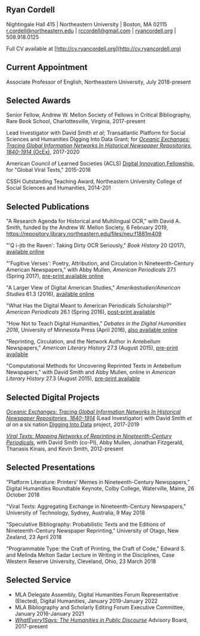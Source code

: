 ## Ryan Cordell 
 
Nightingale Hall 415 | Northeastern University | Boston, MA 02115  
[r.cordell@northeastern.edu](mailto:r.cordell@northeastern.edu) | [rccordell@gmail.com](mailto:rccordell@gmail.com) | [ryancordell.org](http://ryancordell.org) | 508.918.0125

Full CV available at [http://cv.ryancordell.org](http://cv.ryancordell.org)

## Current Appointment

Associate Professor of English, Northeastern University, July 2018-present

## Selected Awards

Senior Fellow, Andrew W. Mellon Society of Fellows in Critical Bibliography, Rare Book School, Charlottesville, Virginia, 2017-present 

Lead Investigator with David Smith *et al*; Transatlantic Platform for Social Sciences and Humanities Digging Into Data Grant; for [*Oceanic Exchanges: Tracing Global Information Networks In Historical Newspaper Repositories, 1840-1914* (OcEx)](https://diggingintodata.org/awards/2016/project/oceanic-exchanges-tracing-global-information-networks-historical-newspaper), 2017-2020

American Council of Learned Societies (ACLS) [Digital Innovation Fellowship](https://www.acls.org/research/digital.aspx?id=798&linkidentifier=id&itemid=798), for "Global Viral Texts," 2015-2016

CSSH Outstanding Teaching Award, Northeastern University College of Social Sciences and Humanities, 2014-201


## Selected Publications

"A Research Agenda for Historical and Multilingual OCR," with David A. Smith, funded by the Andrew W. Mellon Society, 6 February 2019, <https://repository.library.northeastern.edu/files/neu:f1881m409>

"'Q i-jtb the Raven': Taking Dirty OCR Seriously," *Book History* 20 (2017), [available online](http://ryancordell.org/research/qijtb-the-raven/)

"'Fugitive Verses': Poetry, Attribution, and Circulation in Nineteenth-Century American Newspapers," with Abby Mullen, *American Periodicals* 27.1 (Spring 2017), [pre-print available online](http://viraltexts.org/2016/04/08/fugitive-verses/)

"A Larger View of Digital American Studies," *Amerikastudien/American Studies* 61.3 (2016), [available online](http://ryancordell.org/research/a-larger-view-of-digital-american-studies/)

"What Has the Digital Meant to American Periodicals Scholarship?" *American Periodicals* 26.1 (Spring 2016), [post-print available](http://ryancordell.org/research/what-has-the-digital-meant-to-american-periodicals-scholarship/)

"How Not to Teach Digital Humanities," *Debates in the Digital Humanities 2016*, University of Minnesota Press (April 2016), [also available online](http://dhdebates.gc.cuny.edu/debates/text/87)

"Reprinting, Circulation, and the Network Author in Antebellum Newspapers," *American Literary History* 27.3 (August 2015), [pre-print available](http://ryancordell.org/research/reprinting-circulation-and-the-network-author-in-antebellum-newspapers/)

"Computational Methods for Uncovering Reprinted Texts in Antebellum Newspapers," with David Smith and Abby Mullen, online in *American Literary History* 27.3 (August 2015), [pre-print available](http://viraltexts.org/2015/05/22/computational-methods-for-uncovering-reprinted-texts-in-antebellum-newspapers/)


## Selected Digital Projects

[*Oceanic Exchanges: Tracing Global Information Networks In Historical Newspaper Repositories, 1840-1914*](http://oceanicexchanges.org/) (Lead Investigator) with David Smith *et al* on a six nation [Digging Into Data](https://diggingintodata.org/awards/2016/project/oceanic-exchanges-tracing-global-information-networks-historical-newspaper) project, 2017-2019

[*Viral Texts: Mapping Networks of Reprinting in Nineteenth-Century Periodicals*](http://viraltexts.org), with David Smith (co-PI), Abby Mullen, Jonathan Fitzgerald, Thanasis Kinais, and Kevin Smith, 2012-present  


## Selected Presentations

“Platform Literature: Printers’ Memes in Nineteenth-Century Newspapers," Digital Humanities Roundtable Keynote, Colby College, Waterville, Maine, 26 October 2018

"Viral Texts: Aggregating Exchange in Nineteenth-Century Newspapers," University of Technology, Sydney, Australia, 9 May 2018

"Speculative Bibliography: Probabilistic Texts and the Editions of Nineteenth-Century Newspaper Reprinting," University of Otago, New Zealand, 23 April 2018

"Programmable Type: the Craft of Printing, the Craft of Code," Edward S. and Melinda Melton Sadar Lecture in Writing in the Disciplines, Case Western Reserve University, Cleveland, Ohio, 23 March 2018


## Selected Service

+ MLA Delegate Assembly, Digital Humanities Forum Representative (Elected), Digital Humanities, January 2019-January 2022
+ MLA Bibliography and Scholarly Editing Forum Executive Committee, January 2016-January 2021
+ [*WhatEvery1Says: The Humanities in Public Discourse*](http://we1s.ucsb.edu/) Advisory Board, 2017-present